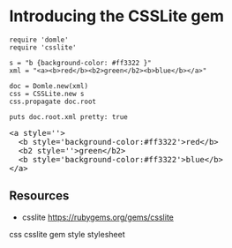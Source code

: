 # Introducing the CSSLite gem

    require 'domle'
    require 'csslite'

    s = "b {background-color: #ff3322 }"
    xml = "<a><b>red</b><b2>green</b2><b>blue</b></a>"

    doc = Domle.new(xml)
    css = CSSLite.new s
    css.propagate doc.root

    puts doc.root.xml pretty: true


<pre>
&lt;a style=''&gt;
  &lt;b style='background-color:#ff3322'&gt;red&lt;/b&gt;
  &lt;b2 style=''&gt;green&lt;/b2&gt;
  &lt;b style='background-color:#ff3322'&gt;blue&lt;/b&gt;
&lt;/a&gt;
</pre>

## Resources

* csslite https://rubygems.org/gems/csslite

css csslite gem style stylesheet 

